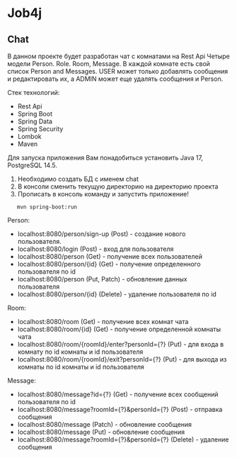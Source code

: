 # Job4j

## Chat

В данном проекте будет разработан чат с комнатами на Rest Api
Четыре модели Person. Role. Room, Message.
В каждой комнате есть свой список Person and Messages.
USER может только добавлять сообщения и редактировать их,
а ADMIN может еще удалять сообщения и Person.

Стек технологий:
- Rest Api
- Spring Boot
- Spring Data
- Spring Security
- Lombok
- Maven

Для запуска приложения Вам понадобиться установить Java 17, PostgreSQL 14.5.
1. Необходимо создать БД с именем chat
2. В консоли сменить текущую директорию на директорию проекта
3. Прописать в консоль команду и запустить приложение!
````
   mvn spring-boot:run
````

Person:
- localhost:8080/person/sign-up (Post) - создание нового пользователя.
- localhost:8080/login (Post) - вход для пользователя
- localhost:8080/person (Get) - получение всех пользователей
- localhost:8080/person/{id} (Get) - получение определенного пользователя по id
- localhost:8080/person (Put, Patch) - обновление данных пользователя
- localhost:8080/person/{id} (Delete) - удаление пользователя по id

Room:
- localhost:8080/room (Get) - получение всех комнат чата
- localhost:8080/room/{id} (Get) - получение определенной комнаты чата
- localhost:8080/room/{roomId}/enter?personId={?} (Put) - для входа в комнату по id комнаты и id пользователя
- localhost:8080/room/{roomId}/exit?personId={?} (Put) - для выхода из комнаты по id комнаты и id пользователя

Message:
- localhost:8080/message?id={?} (Get) - получение всех сообщений пользователя по id
- localhost:8080/message?roomId={?}&personId={?} (Post) - отправка сообщения
- localhost:8080/message (Patch) - обновление сообщения
- localhost:8080/message (Put) - обновление сообщения
- localhost:8080/message?roomId={?}&personId={?} (Delete) - удаление сообщения